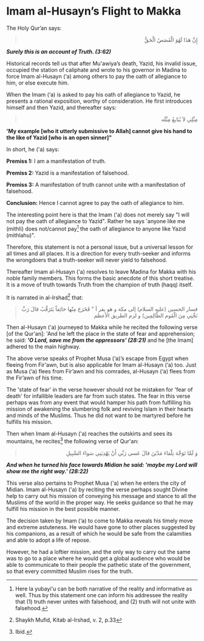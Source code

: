 Imam al-Husayn’s Flight to Makka
================================

The Holy Qur’an says:

<blockquote dir="rtl">
  <p>
إِنَّ هَذَا لَهُوَ الْقَصَصُ الْحَقُّ
  </p>
</blockquote>

***Surely this is an account of Truth. (3:62)***

Historical records tell us that after Mu'awiya’s death, Yazid, his
invalid issue, occupied the station of caliphate and wrote to his
governor in Madina to force Imam al-Husayn (‘a) among others to pay the
oath of allegiance to him, or else execute him.

When the Imam (‘a) is asked to pay his oath of allegiance to Yazid, he
presents a rational exposition, worthy of consideration. He first
introduces himself and then Yazid, and thereafter says:

<blockquote dir="rtl">
  <p>
مِثْلِي لاَ يُبَايعُ مِثْلَه
  </p>
</blockquote>

**'My example [who it utterly submissive to Allah] cannot give his hand
to the like of Yazid [who is an open sinner]"**

In short, he ('a) says:

**Premiss 1:** I am a manifestation of truth.

**Premiss 2:** Yazid is a manifestation of falsehood.

**Premiss 3:** A manifestation of truth cannot unite with a
manifestation of falsehood.

**Conclusion:** Hence I cannot agree to pay the oath of allegiance to
him.

The interesting point here is that the Imam ('a) does not merely say "I
will not pay the oath of allegiance to Yazid". Rather he says 'anyone
like me (mithli) does not/cannot pay[^1] the oath of allegiance to
anyone like Yazid (mithlahu)".

Therefore, this statement is not a personal issue, but a universal
lesson for all times and all places. It is a direction for every
truth-seeker and informs the wrongdoers that a truth-seeker will never
yield to falsehood.

Thereafter Imam al-Husayn ('a) resolves to leave Madina for Makka with
his noble family members. This forms the basic anecdote of this short
treatise. It is a move of truth towards Truth from the champion of truth
(haqq) itself.

It is narrated in al-Irshad[^2] that:

<blockquote dir="rtl">
  <p>
فسار الحسين (عليه السلام) إلى مكة و هو يقر أ " فَخَرَجَ مِنْها خائِفاً
يَتَرَقَّبُ قالَ رَبِّ نَجِّنِي مِنَ الْقَوم الظَّالِمِين) و لزم
الطريق الأعظم
  </p>
</blockquote>

Then al-Husayn ('a) journeyed to Makka while he recited the following
verse [of the Qur'an]: 'And he left the place in the state of fear and
apprehension; he said: ***'O Lord, save me from the oppressors'
(28:21)*** and he [the Imam] adhered to the main highway.

The above verse speaks of Prophet Musa (‘a)’s escape from Egypt when
fleeing from Fir'awn, but is also applicable for Imam al-Husayn (‘a)
too. Just as Musa (‘a) flees from Fir’awn and his comrades, al-Husayn
(‘a) flees from the Fir’awn of his time.

The 'state of fear' in the verse however should not be mistaken for
'fear of death' for infallible leaders are far from such states. The
fear in this verse perhaps was from any event that would hamper his path
from fulfilling his mission of awakening the slumbering folk and
reviving Islam in their hearts and minds of the Muslims. Thus he did not
want to be martyred before he fulfills his mission.

Then when Imam al-Husayn ('a) reaches the outskirts and sees its
mountains, he recites[^3] the following verse of Qur'an:

<blockquote dir="rtl">
  <p>
وَ لَمَّا تَوَجَّهَ تِلْقاءَ مَدْيَنَ قالَ عَسى رَبِّي أَنْ
يَهْدِيَنِي سَواءَ السَّبِيلِ
  </p>
</blockquote>

***And when he turned his face towards Midian he said: 'maybe my Lord
will show me the right way.' (28:22)***

This verse also pertains to Prophet Musa ('a) when he enters the city of
Midian. Imam al-Husayn ('a) by reciting the verse perhaps sought Divine
help to carry out his mission of conveying his message and stance to all
the Muslims of the world in the proper way. He seeks guidance so that he
may fulfill his mission in the best possible manner.

The decision taken by Imam (‘a) to come to Makka reveals his timely move
and extreme astuteness. He would have gone to other places suggested by
his companions, as a result of which he would be safe from the
calamities and able to adopt a life of repose.

However, he had a loftier mission, and the only way to carry out the
same was to go to a place where he would get a global audience who would
be able to communicate to their people the pathetic state of the
government, so that every committed Muslim rises for the truth.

[^1]: Here la yubayi'u can be both narrative of the reality and
informative as well. Thus by this statement one can inform his addressee
the reality that (1) truth never unites with falsehood, and (2) truth
will not unite with falsehood.

[^2]: Shaykh Mufid, Kitab al-Irshad, v. 2, p.33

[^3]: Ibid.


